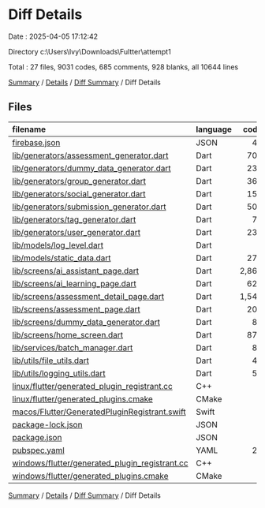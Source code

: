 # Diff Details

Date : 2025-04-05 17:12:42

Directory c:\\Users\\Ivy\\Downloads\\Fultter\\attempt1

Total : 27 files,  9031 codes, 685 comments, 928 blanks, all 10644 lines

[Summary](results.md) / [Details](details.md) / [Diff Summary](diff.md) / Diff Details

## Files
| filename | language | code | comment | blank | total |
| :--- | :--- | ---: | ---: | ---: | ---: |
| [firebase.json](/firebase.json) | JSON | 40 | 0 | 1 | 41 |
| [lib/generators/assessment\_generator.dart](/lib/generators/assessment_generator.dart) | Dart | 706 | 60 | 105 | 871 |
| [lib/generators/dummy\_data\_generator.dart](/lib/generators/dummy_data_generator.dart) | Dart | 235 | 34 | 34 | 303 |
| [lib/generators/group\_generator.dart](/lib/generators/group_generator.dart) | Dart | 368 | 38 | 61 | 467 |
| [lib/generators/social\_generator.dart](/lib/generators/social_generator.dart) | Dart | 156 | 17 | 29 | 202 |
| [lib/generators/submission\_generator.dart](/lib/generators/submission_generator.dart) | Dart | 505 | 40 | 83 | 628 |
| [lib/generators/tag\_generator.dart](/lib/generators/tag_generator.dart) | Dart | 77 | 11 | 19 | 107 |
| [lib/generators/user\_generator.dart](/lib/generators/user_generator.dart) | Dart | 236 | 31 | 48 | 315 |
| [lib/models/log\_level.dart](/lib/models/log_level.dart) | Dart | 9 | 3 | 3 | 15 |
| [lib/models/static\_data.dart](/lib/models/static_data.dart) | Dart | 270 | 21 | 16 | 307 |
| [lib/screens/ai\_assistant\_page.dart](/lib/screens/ai_assistant_page.dart) | Dart | 2,861 | 182 | 237 | 3,280 |
| [lib/screens/ai\_learning\_page.dart](/lib/screens/ai_learning_page.dart) | Dart | 624 | 29 | 20 | 673 |
| [lib/screens/assessment\_detail\_page.dart](/lib/screens/assessment_detail_page.dart) | Dart | 1,548 | 106 | 135 | 1,789 |
| [lib/screens/assessment\_page.dart](/lib/screens/assessment_page.dart) | Dart | 208 | 17 | 19 | 244 |
| [lib/screens/dummy\_data\_generator.dart](/lib/screens/dummy_data_generator.dart) | Dart | 83 | 26 | 31 | 140 |
| [lib/screens/home\_screen.dart](/lib/screens/home_screen.dart) | Dart | 870 | 40 | 36 | 946 |
| [lib/services/batch\_manager.dart](/lib/services/batch_manager.dart) | Dart | 83 | 11 | 16 | 110 |
| [lib/utils/file\_utils.dart](/lib/utils/file_utils.dart) | Dart | 42 | 8 | 10 | 60 |
| [lib/utils/logging\_utils.dart](/lib/utils/logging_utils.dart) | Dart | 53 | 10 | 19 | 82 |
| [linux/flutter/generated\_plugin\_registrant.cc](/linux/flutter/generated_plugin_registrant.cc) | C++ | 8 | 0 | 0 | 8 |
| [linux/flutter/generated\_plugins.cmake](/linux/flutter/generated_plugins.cmake) | CMake | 2 | 0 | 0 | 2 |
| [macos/Flutter/GeneratedPluginRegistrant.swift](/macos/Flutter/GeneratedPluginRegistrant.swift) | Swift | 8 | 0 | 0 | 8 |
| [package-lock.json](/package-lock.json) | JSON | 6 | 0 | 1 | 7 |
| [package.json](/package.json) | JSON | 1 | 0 | 1 | 2 |
| [pubspec.yaml](/pubspec.yaml) | YAML | 20 | 1 | 4 | 25 |
| [windows/flutter/generated\_plugin\_registrant.cc](/windows/flutter/generated_plugin_registrant.cc) | C++ | 9 | 0 | 0 | 9 |
| [windows/flutter/generated\_plugins.cmake](/windows/flutter/generated_plugins.cmake) | CMake | 3 | 0 | 0 | 3 |

[Summary](results.md) / [Details](details.md) / [Diff Summary](diff.md) / Diff Details